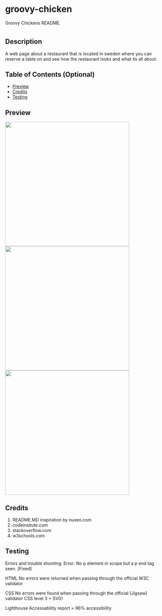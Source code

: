 # groovy-chicken
Groovy Chickens README.

# <Groovy Chicken>

## Description

A web page about a restaurant that is located in sweden where you can reserve a table on and see how the restaurant looks and what its all about.

## Table of Contents (Optional)
- [Preview](#preview) 
- [Credits](#credits)
- [Testing](#testing)

## Preview
<img src="../groovy-chicken/assets/images/preview1.jpg" width=400x250>
<img src="../groovy-chicken/assets/images/preview2.jpg" width=400x250>
<img src="../groovy-chicken/assets/images/preview3.jpg" width=400x250>

## Credits

1. README.MD inspiration by nuxeo.com
2. codeinsitute.com
3. stackoverflow.com
4. w3schools.com


## Testing
Errors and trouble shooting:
Error: No p element in scope but a p end tag seen. [Fixed]

HTML
No errors were returned when passing through the official W3C validator

CSS
No errors were found when passing through the official (Jigsaw) validator
CSS level 3 + SVG!

Lighthouse
Accessability report = 96% accessibility